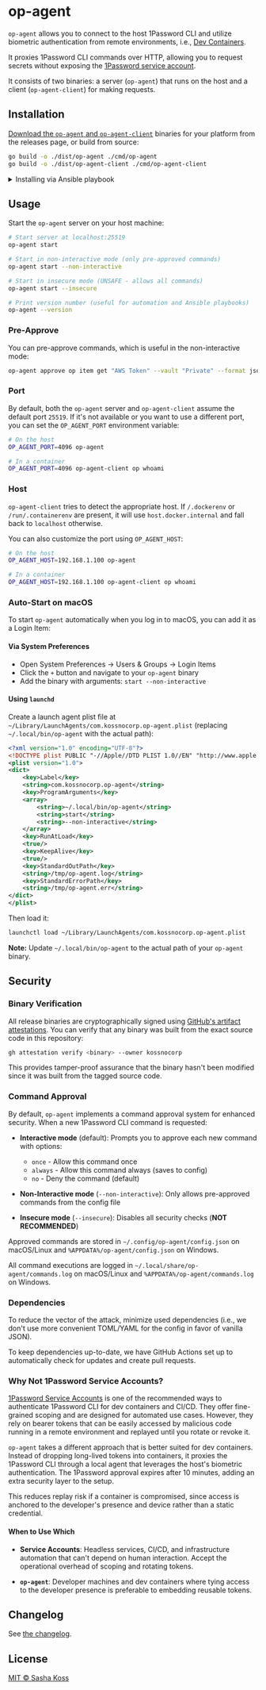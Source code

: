 # op-agent

`op-agent` allows you to connect to the host 1Password CLI and utilize biometric authentication from remote environments, i.e., [Dev Containers](https://containers.dev/).

It proxies 1Password CLI commands over HTTP, allowing you to request secrets without exposing the [1Password service account](https://developer.1password.com/docs/service-accounts/).

It consists of two binaries: a server (`op-agent`) that runs on the host and a client (`op-agent-client`) for making requests.

## Installation

[Download the `op-agent` and `op-agent-client`](https://github.com/kossnocorp/op-agent/releases/latest) binaries for your platform from the releases page, or build from source:

```sh
go build -o ./dist/op-agent ./cmd/op-agent
go build -o ./dist/op-agent-client ./cmd/op-agent-client
```

<details>

<summary>Installing via Ansible playbook</summary>

### Ansible

Here's an example of an Ansible playbook to install `op-agent` and `op-agent-client`:

```yaml
---
- name: Install op-agent and op-agent-client
  hosts: localhost
  connection: local
  vars:
    op_agent_version: "0.2.0"
    op_agent_install_dir: "{{ ansible_env.HOME }}/.local/bin"
    op_agent_arch_map:
      x86_64: amd64
      aarch64: arm64
      armv7l: armv7
    op_agent_os: "{{ ansible_system | lower }}"
    op_agent_arch: "{{ op_agent_arch_map[ansible_architecture] | default(ansible_architecture) }}"
    op_agent_binary_name: "op-agent-{{ op_agent_version }}-{{ op_agent_os }}-{{ op_agent_arch }}"
    op_agent_client_binary_name: "op-agent-client-{{ op_agent_version }}-{{ op_agent_os }}-{{ op_agent_arch }}"
    op_agent_download_url: "https://github.com/kossnocorp/op-agent/releases/download/v{{ op_agent_version }}/{{ op_agent_binary_name }}"
    op_agent_client_download_url: "https://github.com/kossnocorp/op-agent/releases/download/v{{ op_agent_version }}/{{ op_agent_client_binary_name }}"
    op_agent_checksums_url: "https://github.com/kossnocorp/op-agent/releases/download/v{{ op_agent_version }}/checksums.txt"

  tasks:
    - name: Ensure ~/.local/bin directory exists
      file:
        path: "{{ ansible_env.HOME }}/.local/bin"
        state: directory

    - name: Add ~/.local/bin to bash config
      lineinfile:
        path: "{{ ansible_env.HOME }}/.bashrc"
        line: 'export PATH="$HOME/.local/bin:$PATH"'
        create: yes

    - name: Add ~/.local/bin to zsh config
      lineinfile:
        path: "{{ ansible_env.HOME }}/.zshrc"
        line: 'export PATH="$HOME/.local/bin:$PATH"'
        create: yes

    - name: Ensure fish config directory exists
      file:
        path: "{{ ansible_env.HOME }}/.config/fish"
        state: directory

    - name: Add ~/.local/bin to fish config
      lineinfile:
        path: "{{ ansible_env.HOME }}/.config/fish/config.fish"
        line: 'fish_add_path "$HOME/.local/bin"'
        create: yes

    - name: Check if op-agent is installed and get version
      ansible.builtin.command:
        cmd: "{{ op_agent_install_dir }}/op-agent --version"
      register: op_agent_current_version
      changed_when: false
      failed_when: false

    - name: Parse current op-agent version
      ansible.builtin.set_fact:
        current_version: "{{ op_agent_current_version.stdout | trim }}"
      when: op_agent_current_version.rc == 0

    - name: Set current version to 'not installed' if op-agent is not found
      ansible.builtin.set_fact:
        current_version: "not installed"
      when: op_agent_current_version.rc != 0

    - name: Display current and target versions
      ansible.builtin.debug:
        msg:
          - "Current op-agent version: {{ current_version }}"
          - "Target op-agent version: {{ op_agent_version }}"

    - name: Install or update op-agent and op-agent-client if needed
      when: current_version != op_agent_version
      block:
        - name: Create temporary directory for op-agent download
          ansible.builtin.tempfile:
            state: directory
            suffix: op-agent
          register: op_agent_temp_dir

        - name: Download op-agent checksums file
          ansible.builtin.get_url:
            url: "{{ op_agent_checksums_url }}"
            dest: "{{ op_agent_temp_dir.path }}/checksums.txt"
            mode: "0644"

        - name: Download op-agent binary to temp location
          ansible.builtin.get_url:
            url: "{{ op_agent_download_url }}"
            dest: "{{ op_agent_temp_dir.path }}/{{ op_agent_binary_name }}"
            mode: "0755"

        - name: Download op-agent-client binary to temp location
          ansible.builtin.get_url:
            url: "{{ op_agent_client_download_url }}"
            dest: "{{ op_agent_temp_dir.path }}/{{ op_agent_client_binary_name }}"
            mode: "0755"

        - name: Extract expected checksum for op-agent
          ansible.builtin.shell:
            cmd: grep "{{ op_agent_binary_name }}" checksums.txt | awk '{print $1}'
            chdir: "{{ op_agent_temp_dir.path }}"
          register: expected_checksum_agent
          changed_when: false

        - name: Calculate actual checksum of downloaded op-agent binary
          ansible.builtin.shell:
            cmd: sha256sum "{{ op_agent_binary_name }}" | awk '{print $1}'
            chdir: "{{ op_agent_temp_dir.path }}"
          register: actual_checksum_agent
          changed_when: false

        - name: Verify op-agent binary checksum
          ansible.builtin.assert:
            that:
              - expected_checksum_agent.stdout == actual_checksum_agent.stdout
            fail_msg: "Checksum verification failed for op-agent binary"
            success_msg: "Checksum verification passed for op-agent"

        - name: Extract expected checksum for op-agent-client
          ansible.builtin.shell:
            cmd: grep "{{ op_agent_client_binary_name }}" checksums.txt | awk '{print $1}'
            chdir: "{{ op_agent_temp_dir.path }}"
          register: expected_checksum_client
          changed_when: false

        - name: Calculate actual checksum of downloaded op-agent-client binary
          ansible.builtin.shell:
            cmd: sha256sum "{{ op_agent_client_binary_name }}" | awk '{print $1}'
            chdir: "{{ op_agent_temp_dir.path }}"
          register: actual_checksum_client
          changed_when: false

        - name: Verify op-agent-client binary checksum
          ansible.builtin.assert:
            that:
              - expected_checksum_client.stdout == actual_checksum_client.stdout
            fail_msg: "Checksum verification failed for op-agent-client binary"
            success_msg: "Checksum verification passed for op-agent-client"

        - name: Move verified op-agent binary to final location
          ansible.builtin.copy:
            src: "{{ op_agent_temp_dir.path }}/{{ op_agent_binary_name }}"
            dest: "{{ op_agent_install_dir }}/op-agent"
            mode: "0755"
            remote_src: true

        - name: Move verified op-agent-client binary to final location
          ansible.builtin.copy:
            src: "{{ op_agent_temp_dir.path }}/{{ op_agent_client_binary_name }}"
            dest: "{{ op_agent_install_dir }}/op-agent-client"
            mode: "0755"
            remote_src: true

        - name: Verify op-agent installation
          ansible.builtin.command:
            cmd: "{{ op_agent_install_dir }}/op-agent --version"
          register: op_agent_verify
          changed_when: false

        - name: Verify op-agent-client installation
          ansible.builtin.command:
            cmd: "{{ op_agent_install_dir }}/op-agent-client --version"
          register: op_agent_client_verify
          changed_when: false

        - name: Confirm installation versions
          ansible.builtin.assert:
            that:
              - op_agent_verify.rc == 0
              - op_agent_client_verify.rc == 0
              - op_agent_verify.stdout | trim == op_agent_version
              - op_agent_client_verify.stdout | trim == op_agent_version
            fail_msg: "op-agent or op-agent-client installation failed or version mismatch"
            success_msg: "op-agent and op-agent-client v{{ op_agent_version }} successfully installed"

        - name: Clean up temporary directory
          ansible.builtin.file:
            path: "{{ op_agent_temp_dir.path }}"
            state: absent
          when: op_agent_temp_dir.path is defined

    - name: op-agent and op-agent-client are already up to date
      ansible.builtin.debug:
        msg: "op-agent and op-agent-client v{{ op_agent_version }} are already installed"
      when: current_version == op_agent_version
```

Then run:

```bash
ansible-playbook op-agent.yaml
```

</details>

## Usage

Start the `op-agent` server on your host machine:

```sh
# Start server at localhost:25519
op-agent start

# Start in non-interactive mode (only pre-approved commands)
op-agent start --non-interactive

# Start in insecure mode (UNSAFE - allows all commands)
op-agent start --insecure

# Print version number (useful for automation and Ansible playbooks)
op-agent --version
```

### Pre-Approve

You can pre-approve commands, which is useful in the non-interactive mode:

```sh
op-agent approve op item get "AWS Token" --vault "Private" --format json
```

### Port

By default, both the `op-agent` server and `op-agent-client` assume the default port `25519`. If it's not available or you want to use a different port, you can set the `OP_AGENT_PORT` environment variable:

```sh
# On the host
OP_AGENT_PORT=4096 op-agent

# In a container
OP_AGENT_PORT=4096 op-agent-client op whoami
```

### Host

`op-agent-client` tries to detect the appropriate host. If `/.dockerenv` or `/run/.containerenv` are present, it will use `host.docker.internal` and fall back to `localhost` otherwise.

You can also customize the port using `OP_AGENT_HOST`:

```sh
# On the host
OP_AGENT_HOST=192.168.1.100 op-agent

# In a container
OP_AGENT_HOST=192.168.1.100 op-agent-client op whoami
```

### Auto-Start on macOS

To start `op-agent` automatically when you log in to macOS, you can add it as a Login Item:

#### Via System Preferences

- Open System Preferences → Users & Groups → Login Items
- Click the `+` button and navigate to your `op-agent` binary
- Add the binary with arguments: `start --non-interactive`

#### Using `launchd`

Create a launch agent plist file at `~/Library/LaunchAgents/com.kossnocorp.op-agent.plist` (replacing `~/.local/bin/op-agent` with the actual path):

```xml
<?xml version="1.0" encoding="UTF-8"?>
<!DOCTYPE plist PUBLIC "-//Apple//DTD PLIST 1.0//EN" "http://www.apple.com/DTDs/PropertyList-1.0.dtd">
<plist version="1.0">
<dict>
    <key>Label</key>
    <string>com.kossnocorp.op-agent</string>
    <key>ProgramArguments</key>
    <array>
        <string>~/.local/bin/op-agent</string>
        <string>start</string>
        <string>--non-interactive</string>
    </array>
    <key>RunAtLoad</key>
    <true/>
    <key>KeepAlive</key>
    <true/>
    <key>StandardOutPath</key>
    <string>/tmp/op-agent.log</string>
    <key>StandardErrorPath</key>
    <string>/tmp/op-agent.err</string>
</dict>
</plist>
```

Then load it:

```sh
launchctl load ~/Library/LaunchAgents/com.kossnocorp.op-agent.plist
```

**Note:** Update `~/.local/bin/op-agent` to the actual path of your `op-agent` binary.

## Security

### Binary Verification

All release binaries are cryptographically signed using [GitHub's artifact attestations](https://docs.github.com/en/actions/concepts/security/artifact-attestations). You can verify that any binary was built from the exact source code in this repository:

```sh
gh attestation verify <binary> --owner kossnocorp
```

This provides tamper-proof assurance that the binary hasn't been modified since it was built from the tagged source code.

### Command Approval

By default, `op-agent` implements a command approval system for enhanced security. When a new 1Password CLI command is requested:

- **Interactive mode** (default): Prompts you to approve each new command with options:

  - `once` - Allow this command once
  - `always` - Allow this command always (saves to config)
  - `no` - Deny the command (default)

- **Non-Interactive mode** (`--non-interactive`): Only allows pre-approved commands from the config file

- **Insecure mode** (`--insecure`): Disables all security checks (**NOT RECOMMENDED**)

Approved commands are stored in `~/.config/op-agent/config.json` on macOS/Linux and `%APPDATA%/op-agent/config.json` on Windows.

All command executions are logged in `~/.local/share/op-agent/commands.log` on macOS/Linux and `%APPDATA%/op-agent/commands.log` on Windows.

### Dependencies

To reduce the vector of the attack, minimize used dependencies (i.e., we don't use more convenient TOML/YAML for the config in favor of vanilla JSON).

To keep dependencies up-to-date, we have GitHub Actions set up to automatically check for updates and create pull requests.

### Why Not 1Password Service Accounts?

[1Password Service Accounts](https://developer.1password.com/docs/service-accounts/) is one of the recommended ways to authenticate 1Password CLI for dev containers and CI/CD. They offer fine-grained scoping and are designed for automated use cases. However, they rely on bearer tokens that can be easily accessed by malicious code running in a remote environment and replayed until you rotate or revoke it.

`op-agent` takes a different approach that is better suited for dev containers. Instead of dropping long-lived tokens into containers, it proxies the 1Password CLI through a local agent that leverages the host's biometric authentication. The 1Password approval expires after 10 minutes, adding an extra security layer to the setup.

This reduces replay risk if a container is compromised, since access is anchored to the developer's presence and device rather than a static credential.

#### When to Use Which

- **Service Accounts**: Headless services, CI/CD, and infrastructure automation that can't depend on human interaction. Accept the operational overhead of scoping and rotating tokens.

- **`op-agent`**: Developer machines and dev containers where tying access to the developer presence is preferable to embedding reusable tokens.

## Changelog

See [the changelog](./CHANGELOG.md).

## License

[MIT © Sasha Koss](https://koss.nocorp.me/mit/)
